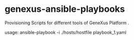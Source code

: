 # genexus-ansible-playbooks
Provisioning Scripts for different tools of GeneXus Platform .

usage: 
ansible-playbook -i ./hosts/hostfile playbook_1.yaml
